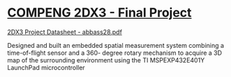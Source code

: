 # [COMPENG 2DX3 - Final Project](https://github.com/SabeerAbbasi/3D_Spatial_Mapping/files/12710273/2022_2023_2DX3_Project_Specification_April2.pdf)
[2DX3 Project Datasheet - abbass28.pdf](https://github.com/SabeerAbbasi/3D_Spatial_Mapping/files/12710173/2DX3.Project.Datasheet.-.abbass28.pdf)


Designed and built an embedded spatial measurement system combining a time-of-flight sensor and a 360-
degree rotary mechanism to acquire a 3D map of the surrounding environment using the TI MSPEXP432E401Y LaunchPad microcontroller
